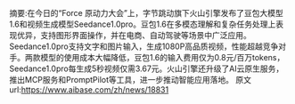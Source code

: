 摘要:在今日的“Force 原动力大会”上，字节跳动旗下火山引擎发布了豆包大模型1.6和视频生成模型Seedance1.0pro。豆包1.6在多模态理解和复杂任务处理上表现优异，支持图形界面操作，并在电商、自动驾驶等场景中广泛应用。Seedance1.0pro支持文字和图片输入，生成1080P高品质视频，性能超越竞争对手。两款模型的使用成本大幅降低，豆包1.6的输入费用仅为0.8元/百万tokens，Seedance1.0pro每生成5秒视频仅需3.67元。火山引擎还升级了AI云原生服务，推出MCP服务和PromptPilot等工具，进一步推动智能应用落地。
原文url:https://www.aibase.com/zh/news/18831